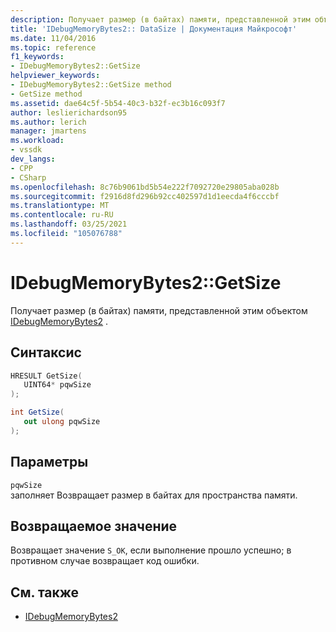 ```yaml
---
description: Получает размер (в байтах) памяти, представленной этим объектом IDebugMemoryBytes2.
title: 'IDebugMemoryBytes2:: DataSize | Документация Майкрософт'
ms.date: 11/04/2016
ms.topic: reference
f1_keywords:
- IDebugMemoryBytes2::GetSize
helpviewer_keywords:
- IDebugMemoryBytes2::GetSize method
- GetSize method
ms.assetid: dae64c5f-5b54-40c3-b32f-ec3b16c093f7
author: leslierichardson95
ms.author: lerich
manager: jmartens
ms.workload:
- vssdk
dev_langs:
- CPP
- CSharp
ms.openlocfilehash: 8c76b9061bd5b54e222f7092720e29805aba028b
ms.sourcegitcommit: f2916d8fd296b92cc402597d1d1eecda4f6cccbf
ms.translationtype: MT
ms.contentlocale: ru-RU
ms.lasthandoff: 03/25/2021
ms.locfileid: "105076788"
---
```

# <a name="idebugmemorybytes2getsize"></a>IDebugMemoryBytes2::GetSize
Получает размер (в байтах) памяти, представленной этим объектом [IDebugMemoryBytes2](../../../extensibility/debugger/reference/idebugmemorybytes2.md) .

## <a name="syntax"></a>Синтаксис

```cpp
HRESULT GetSize( 
   UINT64* pqwSize
);
```

```csharp
int GetSize(
   out ulong pqwSize
);
```

## <a name="parameters"></a>Параметры
`pqwSize`\
заполняет Возвращает размер в байтах для пространства памяти.

## <a name="return-value"></a>Возвращаемое значение
 Возвращает значение `S_OK`, если выполнение прошло успешно; в противном случае возвращает код ошибки.

## <a name="see-also"></a>См. также
- [IDebugMemoryBytes2](../../../extensibility/debugger/reference/idebugmemorybytes2.md)
